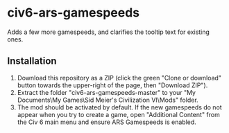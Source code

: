 # civ6-ars-gamespeeds
Adds a few more gamespeeds, and clarifies the tooltip text for existing ones.

## Installation
1. Download this repository as a ZIP (click the green "Clone or download" button towards the upper-right of the page, then "Download ZIP").
2. Extract the folder "civ6-ars-gamespeeds-master" to your "My Documents\My Games\Sid Meier's Civilization VI\Mods" folder.
3. The mod should be activated by default. If the new gamespeeds do not appear when you try to create a game, open "Additional Content" from the Civ 6 main menu and ensure ARS Gamespeeds is enabled.
